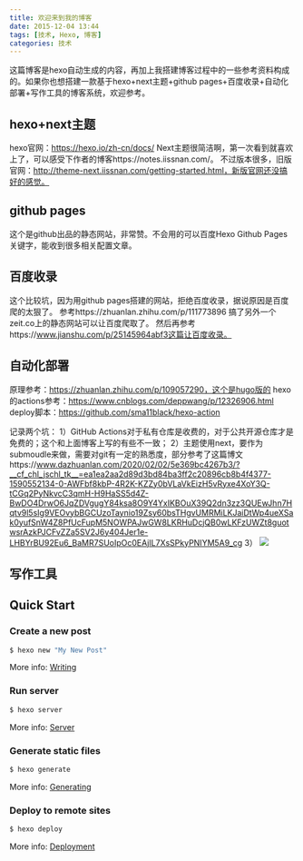 ```yaml
---
title: 欢迎来到我的博客
date: 2015-12-04 13:44
tags: [技术, Hexo, 博客]
categories: 技术
---
```

这篇博客是hexo自动生成的内容，再加上我搭建博客过程中的一些参考资料构成的。如果你也想搭建一款基于hexo+next主题+github pages+百度收录+自动化部署+写作工具的博客系统，欢迎参考。
<!-- more -->
## hexo+next主题
hexo官网：https://hexo.io/zh-cn/docs/
Next主题很简洁啊，第一次看到就喜欢上了，可以感受下作者的博客https://notes.iissnan.com/。
不过版本很多，旧版官网：http://theme-next.iissnan.com/getting-started.html，新版官网还没搞好的感觉。

## github pages
这个是github出品的静态网站，非常赞。不会用的可以百度Hexo Github Pages关键字，能收到很多相关配置文章。

## 百度收录
这个比较坑，因为用github pages搭建的网站，拒绝百度收录，据说原因是百度爬的太狠了。
参考https://zhuanlan.zhihu.com/p/111773896 搞了另外一个zeit.co上的静态网站可以让百度爬取了。
然后再参考https://www.jianshu.com/p/25145964abf3这篇让百度收录。

## 自动化部署
原理参考：https://zhuanlan.zhihu.com/p/109057290，这个是hugo版的
hexo的actions参考：https://www.cnblogs.com/deppwang/p/12326906.html
deploy脚本：https://github.com/sma11black/hexo-action

记录两个坑：
1）GitHub Actions对于私有仓库是收费的，对于公共开源仓库才是免费的；这个和上面博客上写的有些不一致；
2）主题使用next，要作为submoudle来做，需要对git有一定的熟悉度，部分参考了这篇博文https://www.dazhuanlan.com/2020/02/02/5e369bc4267b3/?__cf_chl_jschl_tk__=ea1ea2aa2d89d3bd84ba3ff2c20896cb8b4f4377-1590552134-0-AWFbf8kbP-4R2K-KZZy0bVLaVkEizH5vRyxe4XoY3Q-tCGq2PyNkvcC3qmH-H9HaSS5d4Z-BwDO4DrwO6JqZDVgugY84ksa8O9Y4YxIKBOuX39Q2dn3zz3QUEwJhn7Hqtv9l5sIg9VEOvybBGCUzoTaynio19Zsy60bsTHgvUMRMiLKJaiDtWp4ueXSak0yufSnW4Z8PfUcFupM5NOWPAJwGW8LKRHuDcjQB0wLKFzUWZt8guotwsrAzkPJCFvZZa5SV2J6y404Jer1e-LHBYrBU92Eu6_BaMR7SUoIpOc0EAjIL7XsSPkyPNIYM5A9_cg
3）
![](http://image.onlyfew.cn/bitcron/20200527153202.png)

## 写作工具

## Quick Start

### Create a new post

``` bash
$ hexo new "My New Post"
```

More info: [Writing](https://hexo.io/docs/writing.html)

### Run server

``` bash
$ hexo server
```

More info: [Server](https://hexo.io/docs/server.html)

### Generate static files

``` bash
$ hexo generate
```

More info: [Generating](https://hexo.io/docs/generating.html)

### Deploy to remote sites

``` bash
$ hexo deploy
```

More info: [Deployment](https://hexo.io/docs/one-command-deployment.html)
